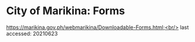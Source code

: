 # City of Marikina: Forms
https://marikina.gov.ph/webmarikina/Downloadable-Forms.html;<br/>
last accessed: 20210623<br/>
